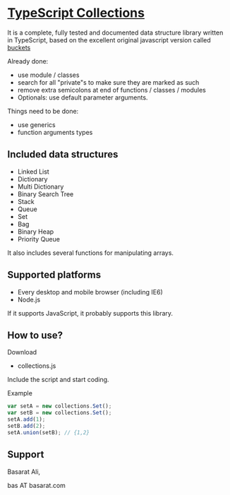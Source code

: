 [TypeScript Collections](github.com/basarat/typescript-collections/)
====================
It is a complete, fully tested and documented data structure library written in TypeScript, based on the excellent original javascript version called [buckets](https://github.com/mauriciosantos/buckets)

Already done: 
- use module / classes
- search for all "private"s to make sure they are marked as such 
- remove extra semicolons at end of functions / classes / modules 
- Optionals: use default parameter arguments. 

Things need to be done: 
- use generics 
- function arguments types 

Included data structures
---------------------

- Linked List
- Dictionary
- Multi Dictionary
- Binary Search Tree
- Stack
- Queue
- Set
- Bag
- Binary Heap
- Priority Queue

It also includes several functions for manipulating arrays.

Supported platforms
--------------------

- Every desktop and mobile browser (including IE6)
- Node.js

If it supports JavaScript, it probably supports this library.

How to use?
--------------------

Download

- collections.js

Include the script and start coding.

Example

```typescript
var setA = new collections.Set();
var setB = new collections.Set();
setA.add(1);
setB.add(2);
setA.union(setB); // {1,2}
```

Support
--------------------

Basarat Ali, 

bas AT basarat.com 
